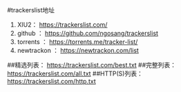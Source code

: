 #trackerslist地址
1. XIU2：           https://trackerslist.com/
2. github ：        https://github.com/ngosang/trackerslist
3. torrents ：      https://torrents.me/tracker-list/
4.  newtrackon ：   https://newtrackon.com/list

##精选列表：     https://trackerslist.com/best.txt
##完整列表：     https://trackerslist.com/all.txt
##HTTP(S)列表：  https://trackerslist.com/http.txt
